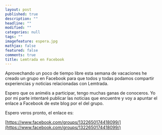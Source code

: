 ```yaml
---
layout: post
published: true
description: ""
headline: ""
modified: ""
categories: null
tags: ""
imagefeature: espera.jpg
mathjax: false
featured: false
comments: true
title: Lemtrada en Facebook
---
```



Aprovechando un poco de tiempo libre esta semana de vacaciones he creado un grupo en Facebook para que todos y todas podamos compartir experiencias y noticias relacionadas con Lemtrada.

Espero que os animéis a participar, tengo muchas ganas de conoceros. Yo por mi parte intentaré publicar las noticias que encuentre y voy a apuntar el enlace a Facebook de este blog por el del grupo.

Espero veros pronto, el enlace es:

[https://www.facebook.com/groups/1322650174418099/](https://www.facebook.com/groups/1322650174418099/)
